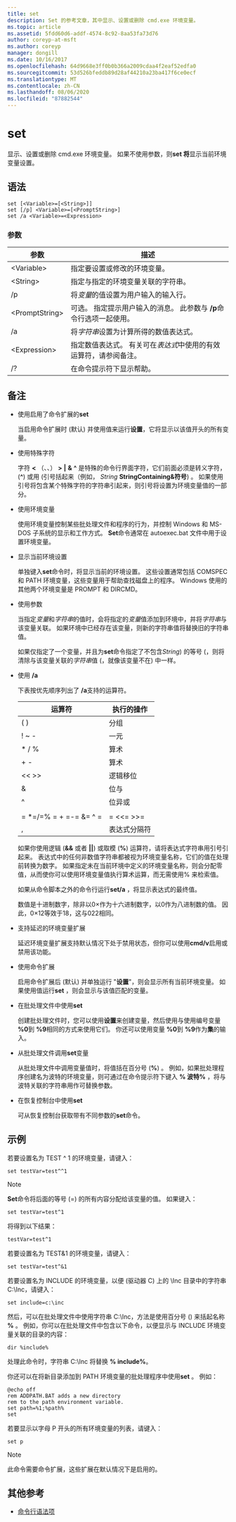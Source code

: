 ```yaml
---
title: set
description: Set 的参考文章，其中显示、设置或删除 cmd.exe 环境变量。
ms.topic: article
ms.assetid: 5fdd60d6-addf-4574-8c92-8aa53fa73d76
author: coreyp-at-msft
ms.author: coreyp
manager: dongill
ms.date: 10/16/2017
ms.openlocfilehash: 64d9668e3ff0b0b366a2009cdaa4f2eaf52edfa0
ms.sourcegitcommit: 53d526bfeddb89d28af44210a23ba417f6ce0ecf
ms.translationtype: MT
ms.contentlocale: zh-CN
ms.lasthandoff: 08/06/2020
ms.locfileid: "87882544"
---
```

# <a name="set"></a>set

显示、设置或删除 cmd.exe 环境变量。 如果不使用参数，则**set 将**显示当前环境变量设置。

## <a name="syntax"></a>语法

```
set [<Variable>=[<String>]]
set [/p] <Variable>=[<PromptString>]
set /a <Variable>=<Expression>
```

### <a name="parameters"></a>参数

|参数|描述|
|---------|-----------|
|\<Variable>|指定要设置或修改的环境变量。|
|\<String>|指定与指定的环境变量关联的字符串。|
|/p|将*变量*的值设置为用户输入的输入行。|
|\<PromptString>|可选。 指定提示用户输入的消息。 此参数与 **/p**命令行选项一起使用。|
|/a|将*字符串*设置为计算所得的数值表达式。|
|\<Expression>|指定数值表达式。 有关可在*表达式*中使用的有效运算符，请参阅备注。|
|/?|在命令提示符下显示帮助。|

## <a name="remarks"></a>备注

- 使用启用了命令扩展的**set**

  当启用命令扩展时 (默认) 并使用值来运行**设置**，它将显示以该值开头的所有变量。
- 使用特殊字符

  字符 **<** （、、） **>** **|** **&** **^** 是特殊的命令行界面字符，它们前面必须是转义字符， (**^**) 或用 (引号括起来（例如， *String* **StringContaining&符号**) 。 如果使用引号将包含某个特殊字符的字符串引起来，则引号将设置为环境变量值的一部分。
- 使用环境变量

  使用环境变量控制某些批处理文件和程序的行为，并控制 Windows 和 MS-DOS 子系统的显示和工作方式。 **Set**命令通常在 autoexec.bat 文件中用于设置环境变量。
- 显示当前环境设置

  单独键入**set**命令时，将显示当前的环境设置。 这些设置通常包括 COMSPEC 和 PATH 环境变量，这些变量用于帮助查找磁盘上的程序。 Windows 使用的其他两个环境变量是 PROMPT 和 DIRCMD。
- 使用参数

  当指定*变量*和*字符串*的值时，会将指定的*变量*值添加到环境中，并将*字符串*与该变量关联。 如果环境中已经存在该变量，则新的字符串值将替换旧的字符串值。

  如果仅指定了一个变量，并且为**set**命令指定了不包含*String*) 的等号 (，则将清除与该变量关联的*字符串*值 (，就像该变量不在) 中一样。
- 使用 **/a**

  下表按优先顺序列出了 **/a**支持的运算符。

  |        运算符         | 执行的操作  |
  |-------------------------|----------------------|
  |           ( )           |       分组       |
  |          ! ~ -          |        一元         |
  |         \* / %          |      算术      |
  |           + -           |      算术      |
  |          << >>          |    逻辑移位     |
  |            &            |     位与      |
  |            ^            | 位异或 |
  |                         |                      |
  | = \*=/=% = + =-= &= ^ = |      = <<= >>=       |
  |            ,            | 表达式分隔符 |

  如果你使用逻辑 (**&&** 或者 **||**) 或取模 (**%**) 运算符，请将表达式字符串用引号引起来。 表达式中的任何非数值字符串都被视为环境变量名称，它们的值在处理前转换为数字。 如果指定未在当前环境中定义的环境变量名称，则会分配零值，从而使你可以使用环境变量值执行算术运算，而无需使用% 来检索值。

  如果从命令脚本之外的命令行运行**set/a** ，将显示表达式的最终值。

  数值是十进制数字，除非以0×作为十六进制数字，以0作为八进制数的值。 因此，0×12等效于18，这与022相同。
- 支持延迟的环境变量扩展

  延迟环境变量扩展支持默认情况下处于禁用状态，但你可以使用**cmd/v**启用或禁用该功能。
- 使用命令扩展

  启用命令扩展后 (默认) 并单独运行 "**设置**"，则会显示所有当前环境变量。 如果使用值运行**set** ，则会显示与该值匹配的变量。
- 在批处理文件中使用**set**

  创建批处理文件时，您可以使用**设置**来创建变量，然后使用与使用编号变量 **%0**到 **%9**相同的方式来使用它们。 你还可以使用变量 **%0**到 **%9**作为**集**的输入。
- 从批处理文件调用**set**变量

  从批处理文件中调用变量值时，将值括在百分号 (**%**) 。 例如，如果批处理程序创建名为波特的环境变量，则可通过在命令提示符下键入 **% 波特%** ，将与波特关联的字符串用作可替换参数。
- 在恢复控制台中使用**set**

  可从恢复控制台获取带有不同参数的**set**命令。

## <a name="examples"></a>示例

若要设置名为 TEST ^ 1 的环境变量，请键入：
```
set testVar=test^^1
```

> [!NOTE]
> **Set**命令将后面的等号 (=) 的所有内容分配给该变量的值。 如果键入：
> ```
> set testVar=test^1
> ```
> 将得到以下结果：
> ```
> testVar=test^1
> ```
> 若要设置名为 TEST&1 的环境变量，请键入：
> ```
> set testVar=test^&1
> ```
> 若要设置名为 INCLUDE 的环境变量，以便 (驱动器 C) 上的 \Inc 目录中的字符串 C:\Inc，请键入：
> ```
> set include=c:\inc
> ```
> 然后，可以在批处理文件中使用字符串 C:\Inc，方法是使用百分号 () 来括起名称 **%** 。 例如，你可以在批处理文件中包含以下命令，以便显示与 INCLUDE 环境变量关联的目录的内容：
> ```
> dir %include%
> ```
> 处理此命令时，字符串 C:\Inc 将替换 **% include%**。

你还可以在将新目录添加到 PATH 环境变量的批处理程序中使用**set** 。 例如：
```
@echo off
rem ADDPATH.BAT adds a new directory
rem to the path environment variable.
set path=%1;%path%
set
```
若要显示以字母 P 开头的所有环境变量的列表，请键入：
```
set p
```

> [!NOTE]
> 此命令需要命令扩展，这些扩展在默认情况下是启用的。

## <a name="additional-references"></a>其他参考

- [命令行语法项](command-line-syntax-key.md)